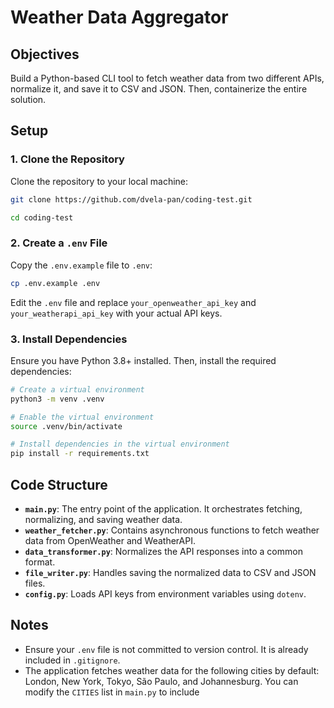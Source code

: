 # Weather Data Aggregator

## Objectives

Build a Python-based CLI tool to fetch weather data from two different APIs, normalize it, and save it to CSV and JSON. Then, containerize the entire solution.

## Setup

### 1. Clone the Repository

Clone the repository to your local machine:

```bash
git clone https://github.com/dvela-pan/coding-test.git

cd coding-test
```

### 2. Create a `.env` File

Copy the `.env.example` file to `.env`:

```bash
cp .env.example .env
```

Edit the `.env` file and replace `your_openweather_api_key` and `your_weatherapi_api_key` with your actual API keys.

### 3. Install Dependencies

Ensure you have Python 3.8+ installed. Then, install the required dependencies:

```bash
# Create a virtual environment
python3 -m venv .venv

# Enable the virtual environment
source .venv/bin/activate

# Install dependencies in the virtual environment
pip install -r requirements.txt
```

## Code Structure

- **`main.py`**: The entry point of the application. It orchestrates fetching, normalizing, and saving weather data.
- **`weather_fetcher.py`**: Contains asynchronous functions to fetch weather data from OpenWeather and WeatherAPI.
- **`data_transformer.py`**: Normalizes the API responses into a common format.
- **`file_writer.py`**: Handles saving the normalized data to CSV and JSON files.
- **`config.py`**: Loads API keys from environment variables using `dotenv`.

## Notes

- Ensure your `.env` file is not committed to version control. It is already included in `.gitignore`.
- The application fetches weather data for the following cities by default: London, New York, Tokyo, São Paulo, and Johannesburg. You can modify the `CITIES` list in `main.py` to include